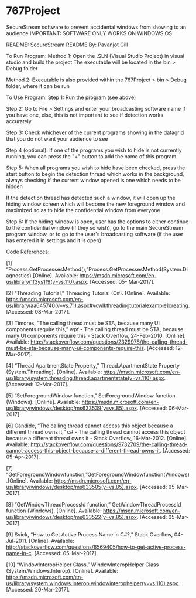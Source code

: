 # 767Project
SecureStream software to prevent accidental windows from showing to an audience
IMPORTANT: SOFTWARE ONLY WORKS ON WINDOWS OS

README:
SecureStream README
By: Pavanjot Gill

To Run Program:
Method 1:
Open the .SLN (Visual Studio Project) in visual studio and build the project
The executable will be located in the bin > Debug folder

Method 2:
Executable is also provided within the 767Project > bin > Debug folder, where it can be run


To Use Program:
Step 1: Run the program (see above)

Step 2: Go to File > Settings and enter your broadcasting software name if you have one, else, this is not important to see if detection works accurately.

Step 3: Check whichever of the current programs showing in the datagrid that you do not want your audience to see

Step 4 (optional): If one of the programs you wish to hide is not currently running, you can press the "+" button to add the name of this program

Step 5: When all programs you wish to hide have been checked, press the start button to begin the detection thread which works in the background, always checking if the current window opened is one which needs to be hidden

If the detection thread has detected such a window, it will open up the hiding window screen which will become the new foreground window and maximized so as to hide the confidential window from everyone

Step 6: If the hiding window is open, user has the options to either continue to the confidential window (if they so wish), go to the main SecureStream program window, or to go to the user's broadcasting software (if the user has entered it in settings and it is open)



Code References:

[1] “Process.GetProcessesMethod(),”Process.GetProcessesMethod(System.Diagnostics).[Online]. Available: https://msdn.microsoft.com/en-us/library/1f3ys1f9(v=vs.110).aspx. [Accessed: 05- Mar-2017]. 

[2] “Threading Tutorial,” Threading Tutorial (C#). [Online]. Available: https://msdn.microsoft.com/en-us/library/aa645740(v=vs.71).aspx#vcwlkthreadingtutorialexample1creating. [Accessed: 08-Mar-2017].

[3] Timores, “The calling thread must be STA, because many UI components require this,” wpf - The calling thread must be STA, because many UI components require this - Stack Overflow, 24-Feb-2010. [Online]. Available: http://stackoverflow.com/questions/2329978/the-calling-thread-must-be-sta-because-many-ui-components-require-this. [Accessed: 12-Mar-2017].

[4] “Thread.ApartmentState Property,” Thread.ApartmentState Property (System.Threading). [Online]. Available: https://msdn.microsoft.com/en-us/library/system.threading.thread.apartmentstate(v=vs.110).aspx. [Accessed: 12-Mar-2017].

[5] “SetForegroundWindow function,” SetForegroundWindow function (Windows). [Online]. Available: https://msdn.microsoft.com/en-us/library/windows/desktop/ms633539(v=vs.85).aspx. [Accessed: 06-Mar-2017].

[6] Candide, “The calling thread cannot access this object because a different thread owns it,” c# - The calling thread cannot access this object because a different thread owns it - Stack Overflow, 16-Mar-2012. [Online]. Available: http://stackoverflow.com/questions/9732709/the-calling-thread-cannot-access-this-object-because-a-different-thread-owns-it. [Accessed: 05-Apr-2017].

[7] “GetForegroundWindowfunction,”GetForegroundWindowfunction(Windows).[Online]. Available: https://msdn.microsoft.com/en-us/library/windows/desktop/ms633505(v=vs.85).aspx. [Accessed: 05-Mar-2017]. 

[8] “GetWindowThreadProcessId function,” GetWindowThreadProcessId function (Windows). [Online]. Available: https://msdn.microsoft.com/en-us/library/windows/desktop/ms633522(v=vs.85).aspx. [Accessed: 05-Mar-2017].

[9] Svick, “How to Get Active Process Name in C#?,” Stack Overflow, 04-Jul-2011. [Online]. Available: http://stackoverflow.com/questions/6569405/how-to-get-active-process-name-in-c. [Accessed: 05-Mar-2017].

[10] “WindowInteropHelper Class,” WindowInteropHelper Class (System.Windows.Interop). [Online]. Available: https://msdn.microsoft.com/en-us/library/system.windows.interop.windowinterophelper(v=vs.110).aspx. [Accessed: 20-Mar-2017].
